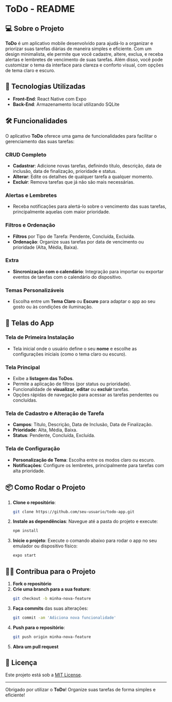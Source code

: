 # ToDo - README

## 💻 Sobre o Projeto

**ToDo** é um aplicativo mobile desenvolvido para ajudá-lo a organizar e priorizar suas tarefas diárias de maneira simples e eficiente. Com um design minimalista, ele permite que você cadastre, altere, exclua, e receba alertas e lembretes de vencimento de suas tarefas. Além disso, você pode customizar o tema da interface para clareza e conforto visual, com opções de tema claro e escuro.

## 🚀 Tecnologias Utilizadas

- **Front-End**: React Native com Expo
- **Back-End**: Armazenamento local utilizando SQLite

## 🛠 Funcionalidades

O aplicativo **ToDo** oferece uma gama de funcionalidades para facilitar o gerenciamento das suas tarefas:

### CRUD Completo

- **Cadastrar**: Adicione novas tarefas, definindo título, descrição, data de inclusão, data de finalização, prioridade e status.
- **Alterar**: Edite os detalhes de qualquer tarefa a qualquer momento.
- **Excluir**: Remova tarefas que já não são mais necessárias.
  
### Alertas e Lembretes

- Receba notificações para alertá-lo sobre o vencimento das suas tarefas, principalmente aquelas com maior prioridade.

### Filtros e Ordenação

- **Filtros** por Tipo de Tarefa: Pendente, Concluída, Excluída.
- **Ordenação**: Organize suas tarefas por data de vencimento ou prioridade (Alta, Média, Baixa).

### Extra

- **Sincronização com o calendário**: Integração para importar ou exportar eventos de tarefas com o calendário do dispositivo.

### Temas Personalizáveis

- Escolha entre um **Tema Claro** ou **Escuro** para adaptar o app ao seu gosto ou às condições de iluminação.

## 📱 Telas do App

### Tela de Primeira Instalação

- Tela inicial onde o usuário define o seu **nome** e escolhe as configurações iniciais (como o tema claro ou escuro).

### Tela Principal

- Exibe a **listagem das ToDos**.
- Permite a aplicação de filtros (por status ou prioridade).
- Funcionalidade de **visualizar**, **editar** ou **excluir** tarefas.
- Opções rápidas de navegação para acessar as tarefas pendentes ou concluídas.

### Tela de Cadastro e Alteração de Tarefa

- **Campos**: Título, Descrição, Data de Inclusão, Data de Finalização.
- **Prioridade**: Alta, Média, Baixa.
- **Status**: Pendente, Concluída, Excluída.

### Tela de Configuração

- **Personalização de Tema**: Escolha entre os modos claro ou escuro.
- **Notificações**: Configure os lembretes, principalmente para tarefas com alta prioridade.

## 📦 Como Rodar o Projeto

1. **Clone o repositório**:
    ```bash
    git clone https://github.com/seu-usuario/todo-app.git
    ```
2. **Instale as dependências**:
    Navegue até a pasta do projeto e execute:
    ```bash
    npm install
    ```
3. **Inicie o projeto**:
    Execute o comando abaixo para rodar o app no seu emulador ou dispositivo físico:
    ```bash
    expo start
    ```

## 🧑‍💻 Contribua para o Projeto

1. **Fork o repositório**
2. **Crie uma branch para a sua feature**:
    ```bash
    git checkout -b minha-nova-feature
    ```
3. **Faça commits** das suas alterações:
    ```bash
    git commit -am 'Adiciona nova funcionalidade'
    ```
4. **Push para o repositório**:
    ```bash
    git push origin minha-nova-feature
    ```
5. **Abra um pull request**

## 📝 Licença

Este projeto está sob a [MIT License](LICENSE). 

---

Obrigado por utilizar o **ToDo**! Organize suas tarefas de forma simples e eficiente!
